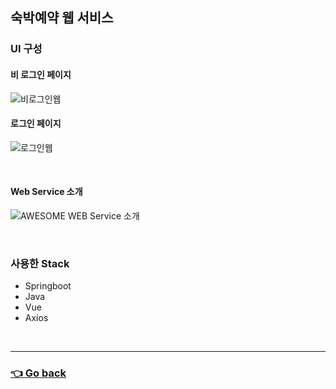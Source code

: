 ## 숙박예약 웹 서비스
### UI 구성
#### 비 로그인 페이지

![비로그인웹](https://user-images.githubusercontent.com/59479926/209426962-49ea56f5-7511-4a95-820e-64f0a9bb75f8.png)


#### 로그인 페이지

![로그인웹](https://user-images.githubusercontent.com/59479926/209427044-a0a6dbf4-fcd0-4751-adda-30f6c543b5aa.png)

</br>

#### Web Service 소개
![AWESOME WEB Service 소개](https://user-images.githubusercontent.com/110655823/216239890-f6c158c7-a373-4817-b35e-72c5e3ed7d15.gif)

</br>

### 사용한 Stack
- Springboot
- Java
- Vue
- Axios

</br>

---

### [👈 Go back](https://github.com/hyunjaebok/AWeSome_AWS_FinalProject)
